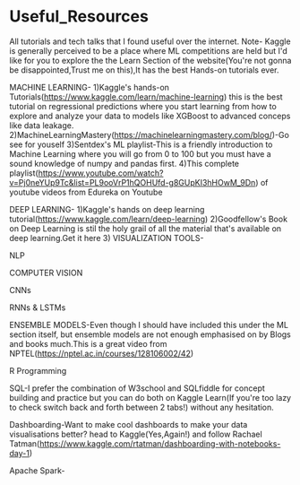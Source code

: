 # Useful_Resources
All tutorials and tech talks that I found useful over the internet.
Note- Kaggle is generally perceived to be a place where ML competitions are held but I'd like for you to explore the the Learn Section of the website(You're not gonna be disappointed,Trust me on this),It has the best Hands-on tutorials ever.

MACHINE LEARNING-
1)Kaggle's hands-on Tutorials(https://www.kaggle.com/learn/machine-learning)
  this is the best tutorial on regressional predictions where you start learning from how to explore and analyze your data to   models like XGBoost to advanced conceps like data leakage.
2)MachineLearningMastery(https://machinelearningmastery.com/blog/)-Go see for youself
3)Sentdex's ML playlist-This is a friendly introduction to Machine Learning where you will go from 0 to 100 but you must have   a sound knowledge of numpy and pandas first.
4)This complete playlist(https://www.youtube.com/watch?v=Pj0neYUp9Tc&list=PL9ooVrP1hQOHUfd-g8GUpKI3hHOwM_9Dn) of youtube       videos from Edureka on Youtube




DEEP LEARNING-
1)Kaggle's hands on deep learning tutorial(https://www.kaggle.com/learn/deep-learning)
2)Goodfellow's Book on Deep Learning is stil the holy grail of all the material that's available on deep learning.Get it here
3)
VISUALIZATION TOOLS-

NLP






COMPUTER VISION





CNNs





RNNs & LSTMs




ENSEMBLE MODELS-Even though I should have included this under the ML section itself, but ensemble models are not enough emphasised on by Blogs and books much.This is a great video from NPTEL(https://nptel.ac.in/courses/128106002/42)  









R Programming



SQL-I prefer the combination of W3school and SQLfiddle for concept building and practice but you can do both on Kaggle Learn(If you're too lazy to check switch back and forth between 2 tabs!) without any hesitation.



Dashboarding-Want to make cool dashboards to make your data visualisations better? head to Kaggle(Yes,Again!) and follow Rachael Tatman(https://www.kaggle.com/rtatman/dashboarding-with-notebooks-day-1)







Apache Spark-









